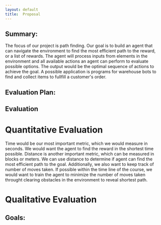 ```yaml
---
layout: default
title:  Proposal
---
```


## Summary:
The focus of our project is path finding. Our goal is to build an agent that can navigate the environment to find the most efficient path to the reward, or a list of rewards. The agent will process inputs from elements in the environment and all available actions an agent can perform to evaluate possible options. The output would be the optimal sequence of actions to achieve the goal. A possible application is programs for warehouse bots to find and collect items to fullfill a customer's order.

## Evaluation Plan:

## Evaluation
# Quantitative Evaluation
Time would be our most important metric, which we would measure in seconds. 
We would want the agent to find the reward in the shortest time possible. 
Distance is another important metric, which can be measured in blocks or meters.
We can use distance to determine if agent can find the most efficient path to 
the goal. Additionally, we also want to keep track of number of moves taken. 
If possible within the time line of the course, we would want to train the agent
to minimize the number of moves taken throught clearing obstacles in the environment
to reveal shortest path. 


# Qualitative Evaluation
## Goals:
